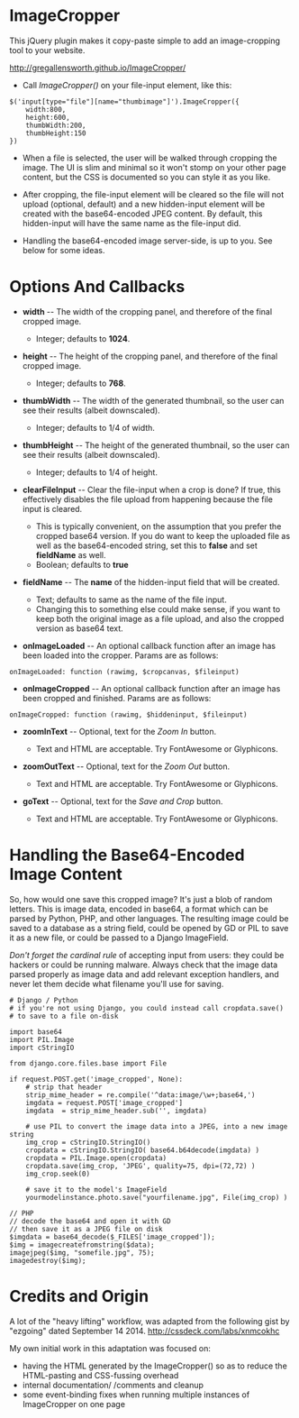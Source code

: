 # ImageCropper

This jQuery plugin makes it copy-paste simple to add an image-cropping tool to your website.

http://gregallensworth.github.io/ImageCropper/

* Call *ImageCropper()* on your file-input element, like this:

```
$('input[type="file"][name="thumbimage"]').ImageCropper({
    width:800,
    height:600,
    thumbWidth:200,
    thumbHeight:150
})
```

* When a file is selected, the user will be walked through cropping the image. The UI is slim and minimal so it won't stomp on your other page content, but the CSS is documented so you can style it as you like.

* After cropping, the file-input element will be cleared so the file will not upload (optional, default) and a new hidden-input element will be created with the base64-encoded JPEG content. By default, this hidden-input will have the same name as the file-input did.

* Handling the base64-encoded image server-side, is up to you. See below for some ideas.


# Options And Callbacks

* **width** -- The width of the cropping panel, and therefore of the final cropped image.
  * Integer; defaults to **1024**.

* **height** -- The height of the cropping panel, and therefore of the final cropped image.
  * Integer; defaults to **768**.

* **thumbWidth** -- The width of the generated thumbnail, so the user can see their results (albeit downscaled).
  * Integer; defaults to 1/4 of width.

* **thumbHeight** -- The height of the generated thumbnail, so the user can see their results (albeit downscaled).
  * Integer; defaults to 1/4 of height.

* **clearFileInput** -- Clear the file-input when a crop is done? If true, this effectively disables the file upload from happening because the file input is cleared.
  * This is typically convenient, on the assumption that you prefer the cropped base64 version. If you do want to keep the uploaded file as well as the base64-encoded string, set this to **false** and set **fieldName** as well.
  * Boolean; defaults to **true**

* **fieldName** -- The **name** of the hidden-input field that will be created.
  * Text; defaults to same as the name of the file input.
  * Changing this to something else could make sense, if you want to keep both the original image as a file upload, and also the cropped version as base64 text.

* **onImageLoaded** -- An optional callback function after an image has been loaded into the cropper. Params are as follows:

```
onImageLoaded: function (rawimg, $cropcanvas, $fileinput)
```

* **onImageCropped** -- An optional callback function after an image has been cropped and finished. Params are as follows:

```
onImageCropped: function (rawimg, $hiddeninput, $fileinput)
```

* **zoomInText** -- Optional, text for the *Zoom In* button.
  * Text and HTML are acceptable. Try FontAwesome or Glyphicons.

* **zoomOutText** -- Optional, text for the *Zoom Out* button.
  * Text and HTML are acceptable. Try FontAwesome or Glyphicons.

* **goText** -- Optional, text for the *Save and Crop* button.
  * Text and HTML are acceptable. Try FontAwesome or Glyphicons.


# Handling the Base64-Encoded Image Content

So, how would one save this cropped image? It's just a blob of random letters. This is image data, encoded in base64, a format which can be parsed by Python, PHP, and other languages. The resulting image could be saved to a database as a string field, could be opened by GD or PIL to save it as a new file, or could be passed to a Django ImageField.

*Don't forget the cardinal rule* of accepting input from users: they could be hackers or could be running malware. Always check that the image data parsed properly as image data and add relevant exception handlers, and never let them decide what filename you'll use for saving.

```
# Django / Python
# if you're not using Django, you could instead call cropdata.save()
# to save to a file on-disk

import base64
import PIL.Image
import cStringIO

from django.core.files.base import File

if request.POST.get('image_cropped', None):
    # strip that header
    strip_mime_header = re.compile('^data:image/\w+;base64,')
    imgdata = request.POST['image_cropped']
    imgdata  = strip_mime_header.sub('', imgdata)

    # use PIL to convert the image data into a JPEG, into a new image string
    img_crop = cStringIO.StringIO()
    cropdata = cStringIO.StringIO( base64.b64decode(imgdata) )
    cropdata = PIL.Image.open(cropdata)
    cropdata.save(img_crop, 'JPEG', quality=75, dpi=(72,72) )
    img_crop.seek(0)

    # save it to the model's ImageField
    yourmodelinstance.photo.save("yourfilename.jpg", File(img_crop) )
```

```
// PHP
// decode the base64 and open it with GD
// then save it as a JPEG file on disk
$imgdata = base64_decode($_FILES['image_cropped']);
$img = imagecreatefromstring($data);
imagejpeg($img, "somefile.jpg", 75);
imagedestroy($img);
```


# Credits and Origin

A lot of the "heavy lifting" workflow, was adapted from the following gist by "ezgoing" dated September 14 2014. http://cssdeck.com/labs/xnmcokhc

My own initial work in this adaptation was focused on:

* having the HTML generated by the ImageCropper() so as to reduce the HTML-pasting and CSS-fussing overhead
* internal documentation/ /comments and cleanup
* some event-binding fixes when running multiple instances of ImageCropper on one page
